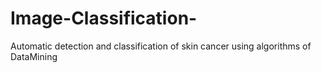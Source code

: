 # Image-Classification-
Automatic detection and classification of skin cancer using algorithms of DataMining
